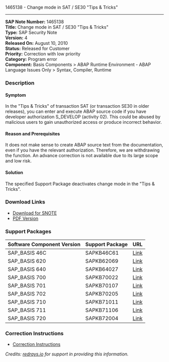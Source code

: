 1465138 - Change mode in SAT / SE30 "Tips & Tricks"

---

**SAP Note Number:** 1465138  
**Title:** Change mode in SAT / SE30 "Tips & Tricks"  
**Type:** SAP Security Note  
**Version:** 4  
**Released On:** August 10, 2010  
**Status:** Released for Customer  
**Priority:** Correction with low priority  
**Category:** Program error  
**Component:** Basis Components > ABAP Runtime Environment - ABAP Language Issues Only > Syntax, Compiler, Runtime  

### Description

#### Symptom
In the "Tips & Tricks" of transaction SAT (or transaction SE30 in older releases), you can enter and execute ABAP source code if you have developer authorization S_DEVELOP (activity 02). This could be abused by malicious users to gain unauthorized access or produce incorrect behavior.

#### Reason and Prerequisites
It does not make sense to create ABAP source text from the documentation, even if you have the relevant authorization. Therefore, we are withdrawing the function. An advance correction is not available due to its large scope and low risk.

#### Solution
The specified Support Package deactivates change mode in the "Tips & Tricks".

### Download Links
- [Download for SNOTE](https://notesdownloads.sap.com/note/0040000008669252017)
- [PDF Version](https://userapps.support.sap.com/sap/support/sfm/notes/print/0001465138?language=en-US&token=9097A14576FAAFA5DE6B6304A4B10288)

### Support Packages
| Software Component Version | Support Package | URL |
|----------------------------|-----------------|-----|
| SAP_BASIS 46C              | SAPKB46C61      | [Link](https://me.sap.com/supportpackage/SAPKB46C61) |
| SAP_BASIS 620              | SAPKB62069      | [Link](https://me.sap.com/supportpackage/SAPKB62069) |
| SAP_BASIS 640              | SAPKB64027      | [Link](https://me.sap.com/supportpackage/SAPKB64027) |
| SAP_BASIS 700              | SAPKB70022      | [Link](https://me.sap.com/supportpackage/SAPKB70022) |
| SAP_BASIS 701              | SAPKB70107      | [Link](https://me.sap.com/supportpackage/SAPKB70107) |
| SAP_BASIS 702              | SAPKB70205      | [Link](https://me.sap.com/supportpackage/SAPKB70205) |
| SAP_BASIS 710              | SAPKB71011      | [Link](https://me.sap.com/supportpackage/SAPKB71011) |
| SAP_BASIS 711              | SAPKB71106      | [Link](https://me.sap.com/supportpackage/SAPKB71106) |
| SAP_BASIS 720              | SAPKB72004      | [Link](https://me.sap.com/supportpackage/SAPKB72004) |

### Correction Instructions
- [Correction Instructions](https://me.sap.com/corrins/0001465138/41)

*Credits: [redrays.io](https://redrays.io) for support in providing this information.*